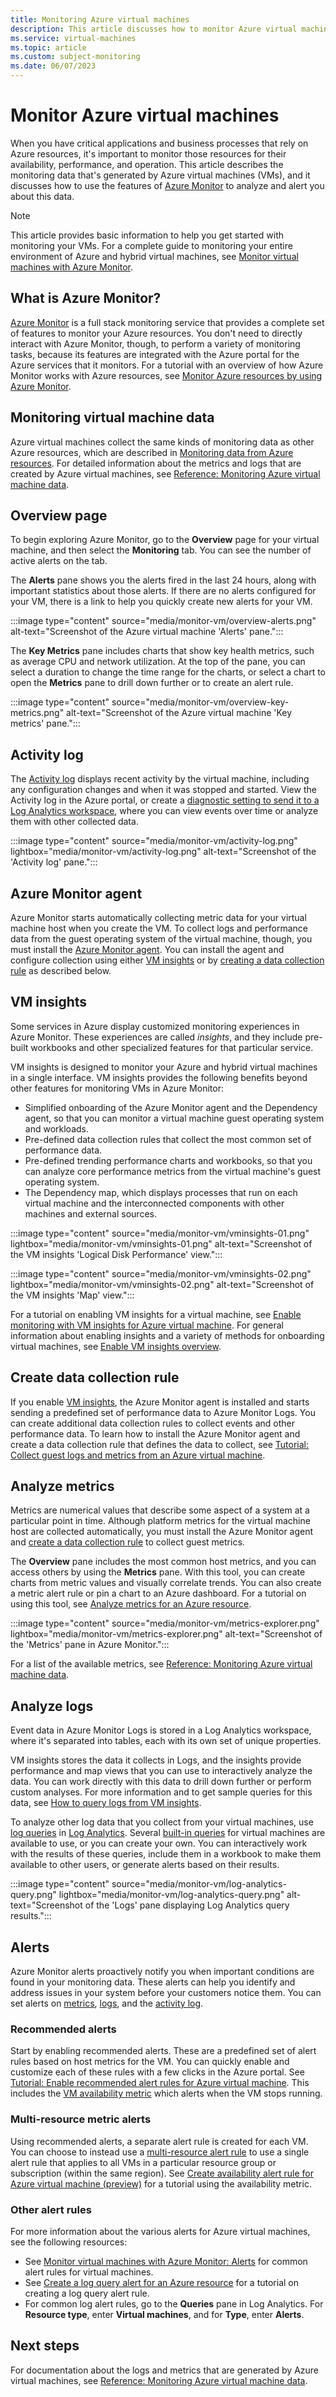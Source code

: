 ```yaml
---
title: Monitoring Azure virtual machines
description: This article discusses how to monitor Azure virtual machines.
ms.service: virtual-machines
ms.topic: article
ms.custom: subject-monitoring
ms.date: 06/07/2023
---
```


# Monitor Azure virtual machines

When you have critical applications and business processes that rely on Azure resources, it's important to monitor those resources for their availability, performance, and operation. This article describes the monitoring data that's generated by Azure virtual machines (VMs), and it discusses how to use the features of [Azure Monitor](../azure-monitor/overview.md) to analyze and alert you about this data.

> [!NOTE]
> This article provides basic information to help you get started with monitoring your VMs. For a complete guide to monitoring your entire environment of Azure and hybrid virtual machines, see [Monitor virtual machines with Azure Monitor](../azure-monitor/vm/monitor-virtual-machine.md).

## What is Azure Monitor?
[Azure Monitor](../azure-monitor/overview.md) is a full stack monitoring service that provides a complete set of features to monitor your Azure resources. You don't need to directly interact with Azure Monitor, though, to perform a variety of monitoring tasks, because its features are integrated with the Azure portal for the Azure services that it monitors. For a tutorial with an overview of how Azure Monitor works with Azure resources, see [Monitor Azure resources by using Azure Monitor](../azure-monitor/essentials/monitor-azure-resource.md).

## Monitoring virtual machine data

Azure virtual machines collect the same kinds of monitoring data as other Azure resources, which are described in [Monitoring data from Azure resources](/azure/azure-monitor/insights/monitor-azure-resource#monitoring-data). For detailed information about the metrics and logs that are created by Azure virtual machines, see [Reference: Monitoring Azure virtual machine data](monitor-vm-reference.md).

## Overview page
To begin exploring Azure Monitor, go to the **Overview** page for your virtual machine, and then select the **Monitoring** tab. You can see the number of active alerts on the tab.

The **Alerts** pane shows you the alerts fired in the last 24 hours, along with important statistics about those alerts. If there are no alerts configured for your VM, there is a link to  help you quickly create new alerts for your VM.

:::image type="content" source="media/monitor-vm/overview-alerts.png" alt-text="Screenshot of the Azure virtual machine 'Alerts' pane.":::


The **Key Metrics** pane includes charts that show key health metrics, such as average CPU and network utilization. At the top of the pane, you can select a duration to change the time range for the charts, or select a chart to open the **Metrics** pane to drill down further or to create an alert rule. 

:::image type="content" source="media/monitor-vm/overview-key-metrics.png" alt-text="Screenshot of the Azure virtual machine 'Key metrics' pane.":::
## Activity log
The [Activity log](../azure-monitor/essentials/activity-log.md) displays recent activity by the virtual machine, including any configuration changes and when it was stopped and started. View the Activity log in the Azure portal, or create a [diagnostic setting to send it to a Log Analytics workspace](../azure-monitor/essentials/activity-log.md#send-to-log-analytics-workspace), where you can view events over time or analyze them with other collected data.

:::image type="content" source="media/monitor-vm/activity-log.png" lightbox="media/monitor-vm/activity-log.png" alt-text="Screenshot of the 'Activity log' pane.":::

## Azure Monitor agent
Azure Monitor starts automatically collecting metric data for your virtual machine host when you create the VM. To collect logs and performance data from the guest operating system of the virtual machine, though, you must install the [Azure Monitor agent](../azure-monitor/agents/azure-monitor-agent-overview.md). You can install the agent and configure collection using either [VM insights](#vm-insights) or by [creating a data collection rule](#create-data-collection-rule) as described below.

## VM insights
Some services in Azure display customized monitoring experiences in Azure Monitor. These experiences are called *insights*, and they include pre-built workbooks and other specialized features for that particular service.  

VM insights is designed to monitor your Azure and hybrid virtual machines in a single interface. VM insights provides the following benefits beyond other features for monitoring VMs in Azure Monitor:

- Simplified onboarding of the Azure Monitor agent and the Dependency agent, so that you can monitor a virtual machine guest operating system and workloads.
- Pre-defined data collection rules that collect the most common set of performance data.
- Pre-defined trending performance charts and workbooks, so that you can analyze core performance metrics from the virtual machine's guest operating system.
- The Dependency map, which displays processes that run on each virtual machine and the interconnected components with other machines and external sources.

:::image type="content" source="media/monitor-vm/vminsights-01.png" lightbox="media/monitor-vm/vminsights-01.png" alt-text="Screenshot of the VM insights 'Logical Disk Performance' view.":::

:::image type="content" source="media/monitor-vm/vminsights-02.png" lightbox="media/monitor-vm/vminsights-02.png" alt-text="Screenshot of the VM insights 'Map' view.":::

For a tutorial on enabling VM insights for a virtual machine, see [Enable monitoring with VM insights for Azure virtual machine](../azure-monitor/vm/tutorial-monitor-vm-enable-insights.md). For general information about enabling insights and a variety of methods for onboarding virtual machines, see [Enable VM insights overview](../azure-monitor/vm/vminsights-enable-overview.md).

## Create data collection rule
If you enable [VM insights](#vm-insights), the Azure Monitor agent is installed and starts sending a predefined set of performance data to Azure Monitor Logs. You can create additional data collection rules to collect events and other performance data. To learn how to install the Azure Monitor agent and create a data collection rule that defines the data to collect, see [Tutorial: Collect guest logs and metrics from an Azure virtual machine](../azure-monitor/vm/tutorial-monitor-vm-guest.md).


## Analyze metrics
Metrics are numerical values that describe some aspect of a system at a particular point in time. Although platform metrics for the virtual machine host are collected automatically, you must install the Azure Monitor agent and [create a data collection rule](#create-data-collection-rule) to collect guest metrics.

The **Overview** pane includes the most common host metrics, and you can access others by using the **Metrics** pane. With this tool, you can create charts from metric values and visually correlate trends. You can also create a metric alert rule or pin a chart to an Azure dashboard. For a tutorial on using this tool, see [Analyze metrics for an Azure resource](../azure-monitor/essentials/tutorial-metrics.md).

:::image type="content" source="media/monitor-vm/metrics-explorer.png" lightbox="media/monitor-vm/metrics-explorer.png" alt-text="Screenshot of the 'Metrics' pane in Azure Monitor.":::

For a list of the available metrics, see [Reference: Monitoring Azure virtual machine data](monitor-vm-reference.md#metrics). 

## Analyze logs
Event data in Azure Monitor Logs is stored in a Log Analytics workspace, where it's separated into tables, each with its own set of unique properties.

VM insights stores the data it collects in Logs, and the insights provide performance and map views that you can use to interactively analyze the data. You can work directly with this data to drill down further or perform custom analyses. For more information and to get sample queries for this data, see [How to query logs from VM insights](../azure-monitor/vm/vminsights-log-query.md).

To analyze other log data that you collect from your virtual machines, use [log queries](../azure-monitor/logs/get-started-queries.md) in [Log Analytics](../azure-monitor/logs/log-analytics-tutorial.md). Several [built-in queries](../azure-monitor/logs/queries.md) for virtual machines are available to use, or you can create your own. You can interactively work with the results of these queries, include them in a workbook to make them available to other users, or generate alerts based on their results.

:::image type="content" source="media/monitor-vm/log-analytics-query.png" lightbox="media/monitor-vm/log-analytics-query.png" alt-text="Screenshot of the 'Logs' pane displaying Log Analytics query results.":::

## Alerts
Azure Monitor alerts proactively notify you when important conditions are found in your monitoring data. These alerts can help you identify and address issues in your system before your customers notice them. You can set alerts on [metrics](/azure/azure-monitor/platform/alerts-metric-overview), [logs](/azure/azure-monitor/platform/alerts-unified-log), and the [activity log](/azure/azure-monitor/platform/activity-log-alerts).

### Recommended alerts
Start by enabling recommended alerts. These are a predefined set of alert rules based on host metrics for the VM. You can quickly enable and customize each of these rules with a few clicks in the Azure portal. See [Tutorial: Enable recommended alert rules for Azure virtual machine](../azure-monitor/vm/tutorial-monitor-vm-alert-recommended.md). This includes the [VM availability metric](monitor-vm-reference.md#vm-availability-metric-preview) which alerts when the VM stops running.

### Multi-resource metric alerts
Using recommended alerts, a separate alert rule is created for each VM. You can choose to instead use a [multi-resource alert rule](../azure-monitor/alerts/alerts-types.md#monitor-multiple-resources) to use a single alert rule that applies to all VMs in a particular resource group or subscription (within the same region). See [Create availability alert rule for Azure virtual machine (preview)](../azure-monitor/vm/tutorial-monitor-vm-alert-availability.md) for a tutorial using the availability metric.

### Other alert rules
For more information about the various alerts for Azure virtual machines, see the following resources:

- See [Monitor virtual machines with Azure Monitor: Alerts](../azure-monitor/vm/monitor-virtual-machine-alerts.md) for common alert rules for virtual machines. 
- See [Create a log query alert for an Azure resource](../azure-monitor/alerts/tutorial-log-alert.md) for a tutorial on creating a log query alert rule.
- For common log alert rules, go to the **Queries** pane in Log Analytics. For **Resource type**, enter **Virtual machines**, and for **Type**, enter **Alerts**.



## Next steps

For documentation about the logs and metrics that are generated by Azure virtual machines, see [Reference: Monitoring Azure virtual machine data](monitor-vm-reference.md).
